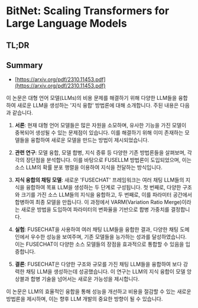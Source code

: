 # BitNet: Scaling Transformers for Large Language Models
## TL;DR
## Summary
- [https://arxiv.org/pdf/2310.11453.pdf](https://arxiv.org/pdf/2310.11453.pdf)

이 논문은 대형 언어 모델(LLMs)의 비용 문제를 해결하기 위해 다양한 LLM들을 융합하여 새로운 LLM을 생성하는 '지식 융합' 방법론에 대해 소개합니다. 주된 내용은 다음과 같습니다.

1. **서론**: 현재 대형 언어 모델들은 많은 자원을 소모하며, 유사한 기능을 가진 모델이 중복되어 생성될 수 있는 문제점이 있습니다. 이를 해결하기 위해 이미 존재하는 모델들을 융합하여 새로운 모델을 만드는 방법이 제시되었습니다.

2. **관련 연구**: 모델 융합, 모델 합병, 지식 증류 등 다양한 기존 방법론들을 살펴보며, 각각의 장단점을 분석합니다. 이를 바탕으로 FUSELLM 방법론이 도입되었으며, 이는 소스 LLM의 확률 분포 행렬을 이용하여 지식을 전달하는 방식입니다.

3. **지식 융합의 채팅 모델**: 새로운 'FUSECHAT' 프레임워크는 여러 채팅 LLM들의 지식을 융합하여 목표 LLM을 생성하는 두 단계로 구성됩니다. 첫 번째로, 다양한 구조와 크기를 가진 소스 LLM들의 지식을 융합하고, 두 번째로, 이를 파라미터 공간에서 합병하여 최종 모델을 만듭니다. 이 과정에서 VARM(Variation Ratio Merge)이라는 새로운 방법을 도입하여 파라미터의 변화율을 기반으로 합병 가중치를 결정합니다.

4. **실험**: FUSECHAT을 사용하여 여러 채팅 LLM들을 융합한 결과, 다양한 채팅 도메인에서 우수한 성능을 보여주며, 기존 모델들을 능가하는 성과를 달성하였습니다. 이는 FUSECHAT이 다양한 소스 모델들의 장점을 효과적으로 통합할 수 있음을 입증합니다.

5. **결론**: FUSECHAT은 다양한 구조와 규모를 가진 채팅 LLM들을 융합하여 보다 강력한 채팅 LLM을 생성하는데 성공했습니다. 이 연구는 LLM의 지식 융합이 모델 앙상블과 합병 기술을 넘어서는 새로운 가능성을 제시합니다.

이 논문은 LLM의 효율적인 융합을 통해 성능을 개선하고 비용을 절감할 수 있는 새로운 방법론을 제시하며, 이는 향후 LLM 개발의 중요한 방향이 될 수 있습니다.